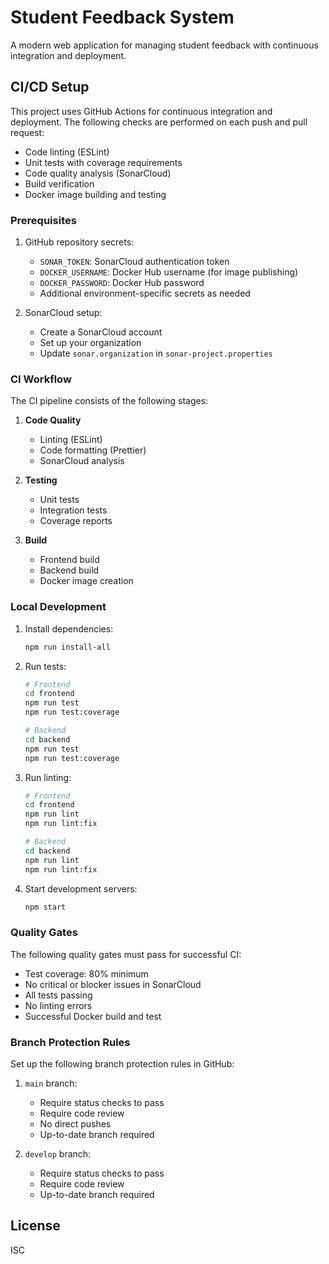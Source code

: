 # Student Feedback System

A modern web application for managing student feedback with continuous integration and deployment.

## CI/CD Setup

This project uses GitHub Actions for continuous integration and deployment. The following checks are performed on each push and pull request:

- Code linting (ESLint)
- Unit tests with coverage requirements
- Code quality analysis (SonarCloud)
- Build verification
- Docker image building and testing

### Prerequisites

1. GitHub repository secrets:
   - `SONAR_TOKEN`: SonarCloud authentication token
   - `DOCKER_USERNAME`: Docker Hub username (for image publishing)
   - `DOCKER_PASSWORD`: Docker Hub password
   - Additional environment-specific secrets as needed

2. SonarCloud setup:
   - Create a SonarCloud account
   - Set up your organization
   - Update `sonar.organization` in `sonar-project.properties`

### CI Workflow

The CI pipeline consists of the following stages:

1. **Code Quality**
   - Linting (ESLint)
   - Code formatting (Prettier)
   - SonarCloud analysis

2. **Testing**
   - Unit tests
   - Integration tests
   - Coverage reports

3. **Build**
   - Frontend build
   - Backend build
   - Docker image creation

### Local Development

1. Install dependencies:
   ```bash
   npm run install-all
   ```

2. Run tests:
   ```bash
   # Frontend
   cd frontend
   npm run test
   npm run test:coverage

   # Backend
   cd backend
   npm run test
   npm run test:coverage
   ```

3. Run linting:
   ```bash
   # Frontend
   cd frontend
   npm run lint
   npm run lint:fix

   # Backend
   cd backend
   npm run lint
   npm run lint:fix
   ```

4. Start development servers:
   ```bash
   npm start
   ```

### Quality Gates

The following quality gates must pass for successful CI:

- Test coverage: 80% minimum
- No critical or blocker issues in SonarCloud
- All tests passing
- No linting errors
- Successful Docker build and test

### Branch Protection Rules

Set up the following branch protection rules in GitHub:

1. `main` branch:
   - Require status checks to pass
   - Require code review
   - No direct pushes
   - Up-to-date branch required

2. `develop` branch:
   - Require status checks to pass
   - Require code review
   - Up-to-date branch required

## License

ISC 